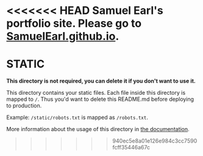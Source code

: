 <<<<<<< HEAD
Samuel Earl's portfolio site. Please go to [SamuelEarl.github.io](https://samuelearl.github.io/).
=======
# STATIC

**This directory is not required, you can delete it if you don't want to use it.**

This directory contains your static files.
Each file inside this directory is mapped to `/`.
Thus you'd want to delete this README.md before deploying to production.

Example: `/static/robots.txt` is mapped as `/robots.txt`.

More information about the usage of this directory in [the documentation](https://nuxtjs.org/guide/assets#static).
>>>>>>> 940ec5e8a01e126e984c3cc7590fcff35446a67c

